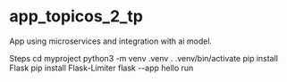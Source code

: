 # app_topicos_2_tp
App using microservices and integration with ai model.

Steps
cd myproject
python3 -m venv .venv
. .venv/bin/activate
pip install Flask
pip install Flask-Limiter
flask --app hello run
